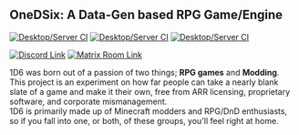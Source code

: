 ## OneDSix: A Data-Gen based RPG Game/Engine
<a href="https://github.com/OneDSix/onedsix/actions/workflows/gradle.yml"><img alt="Desktop/Server CI" src="https://img.shields.io/github/actions/workflow/status/onedsix/onedsix/gradle.yml?label=Core%201D6"></a>
<a href="https://github.com/OneDSix/basemod/actions/workflows/gradle.yml"><img alt="Desktop/Server CI" src="https://img.shields.io/github/actions/workflow/status/onedsix/basemod/gradle.yml?label=Basemod"></a>
<a href="https://github.com/OneDSix/MiniSponge/actions/workflows/gradle.yml"><img alt="Desktop/Server CI" src="https://img.shields.io/github/actions/workflow/status/onedsix/minisponge/gradle.yml?label=MiniSponge"></a>

<a href="https://discord.gg/5BhZKVn8bs"><img alt="Discord Link" src="https://img.shields.io/discord/1267473803357982801?logo=discord&label=Discord"></a>
<a href="https://matrix.to/#/!QlLHLtAHIewcitWaxW:matrix.org?via=matrix.org"><img alt="Matrix Room Link" src="https://img.shields.io/matrix/1d6%3Amatrix.org?logo=matrix&label=Matrix"></a>

1D6 was born out of a passion of two things; **RPG games** and **Modding**.\
This project is an experiment on how far people can take a nearly blank slate of a game and make it their own, free from ARR licensing, proprietary software, and corporate mismanagement.\
1D6 is primarily made up of Minecraft modders and RPG/DnD enthusiasts, so if you fall into one, or both, of these groups, you'll feel right at home.

<!-- More info about 1D6 is avalible on [our website]() -->

